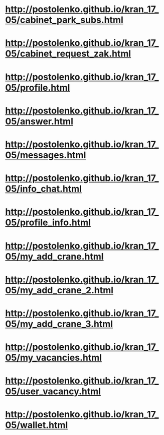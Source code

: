 # http://postolenko.github.io/kran_17_05/cabinet_park_subs.html
# http://postolenko.github.io/kran_17_05/сabinet_request_zak.html
# http://postolenko.github.io/kran_17_05/profile.html
# http://postolenko.github.io/kran_17_05/answer.html
# http://postolenko.github.io/kran_17_05/messages.html
# http://postolenko.github.io/kran_17_05/info_chat.html
# http://postolenko.github.io/kran_17_05/profile_info.html
# http://postolenko.github.io/kran_17_05/my_add_crane.html
# http://postolenko.github.io/kran_17_05/my_add_crane_2.html
# http://postolenko.github.io/kran_17_05/my_add_crane_3.html
# http://postolenko.github.io/kran_17_05/my_vacancies.html
# http://postolenko.github.io/kran_17_05/user_vacancy.html
# http://postolenko.github.io/kran_17_05/wallet.html